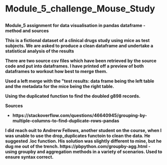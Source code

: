 # Module_5_challenge_Mouse_Study<p>
<p><b>Module_5 assignment for data visualisation in pandas dataframe - method and sources<b></p>
<p>This is a fictional dataset of a clinical drugs study using mice as test subjects. We are asked to produce a clean dataframe and undertake a statistical analysis of the results</p>
<p>There are two source csv files which have been retrieved by the source code and put into dataframes. I have printed off a preview of both dataframes to workout how best to merge them.</p>
<p>Used a left merge with the "test results: data frame being the left table and the metadata for the mice being the right table.
<p>Using the duplicated function to find the doubled g898 records.
<p><b>Sources</b><ul><li>
https://stackoverflow.com/questions/46640945/grouping-by-multiple-columns-to-find-duplicate-rows-pandas</li></ul>
I did reach ouit to Andrerw Fellows, another student on the course, when I was unable to use the drop_duplicates functoin to clean the data. He suggested .loc function. His solution was slightly different to mine, but he dug me out of the trench.
https://pbpython.com/groupby-agg.html - using groupby and aggregation methods in a variety of scenarios. Used to ensure syntax correct.
